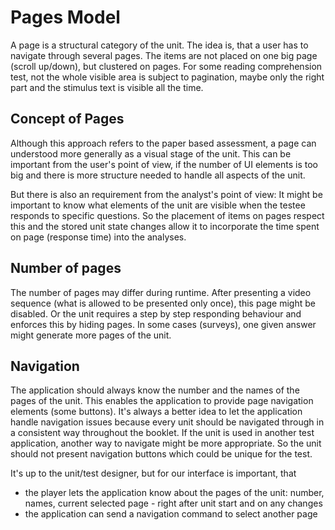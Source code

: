 # Pages Model
A page is a structural category of the unit. The idea is, that a user has to navigate through 
several pages. The items are not placed on one big page (scroll up/down), but clustered on pages. For some reading
comprehension test, not the whole visible area is subject to pagination, maybe only the right part and the stimulus
text is visible all the time.

## Concept of Pages
Although this approach refers to the paper based assessment, a page can understood more generally as a 
visual stage of the unit. This can be important from the user's point of view, if the number of UI elements is
too big and there is more structure needed to handle all aspects of the unit. 

But there is also an requirement from the analyst's point of view: It might be important to know what elements of the 
unit are visible when the testee responds to specific questions. So the placement of items on pages respect this and 
the stored unit state changes allow it to incorporate the time spent on page (response time) into the analyses.

## Number of pages
The number of pages may differ during runtime. After presenting a video sequence (what is allowed to be presented
only once), this page might be disabled. Or the unit requires a step by step responding behaviour and enforces this
by hiding pages. In some cases (surveys), one given answer might generate more pages of the unit.

## Navigation
The application should always know the number and the names of the pages of the unit. This enables the application to 
provide page navigation elements (some buttons). It's always a better idea to let the application handle navigation 
issues because every unit should be navigated through in a consistent way throughout the booklet. If the unit is used 
in another test application, another way to navigate might be more appropriate. So the unit should not present 
navigation buttons which could be unique for the test. 

It's up to the unit/test designer, but for our interface is important, that
* the player lets the application know about the pages of the unit: number, names, current selected page - right
after unit start and on any changes 
* the application can send a navigation command to select another page
